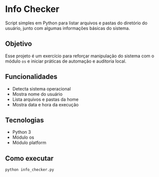 # Info Checker

Script simples em Python para listar arquivos e pastas do diretório do usuário, junto com algumas informações básicas do sistema.

## Objetivo
Esse projeto é um exercício para reforçar manipulação do sistema com o módulo `os` e iniciar práticas de automação e auditoria local.

## Funcionalidades
- Detecta sistema operacional
- Mostra nome do usuário
- Lista arquivos e pastas da home
- Mostra data e hora da execução

## Tecnologias
- Python 3
- Módulo os
- Módulo platform

## Como executar
```bash
python info_checker.py

